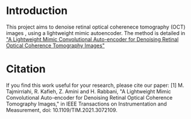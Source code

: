# Introduction
This project aims to denoise retinal optical coherenece tomography (OCT) images , using a lightweight mimic autoencoder.
The method is detailed in ["A Lightweight Mimic Convolutional Auto-encoder for Denoising Retinal Optical Coherence Tomography Images"](https://ieeexplore.ieee.org/document/9399639)
# Citation
If you find this work useful for your research, please cite our paper:
<a id="1">[1]</a>
M. Tajmirriahi, R. Kafieh, Z. Amini and H. Rabbani, "A Lightweight Mimic Convolutional Auto-encoder for Denoising Retinal Optical Coherence Tomography Images," in IEEE Transactions on Instrumentation and Measurement, doi: 10.1109/TIM.2021.3072109.
